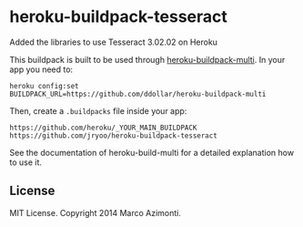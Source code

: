 heroku-buildpack-tesseract
===========================
Added the libraries to use Tesseract 3.02.02 on Heroku

This buildpack is built to be used through [heroku-buildpack-multi](https://github.com/ddollar/heroku-buildpack-multi).
In your app you need to:
```
heroku config:set
BUILDPACK_URL=https://github.com/ddollar/heroku-buildpack-multi
```

Then, create a `.buildpacks` file inside your app:
```
https://github.com/heroku/_YOUR_MAIN_BUILDPACK
https://github.com/jryoo/heroku-buildpack-tesseract
```
See the documentation of heroku-build-multi for a detailed explanation
how to use it.

## License
MIT License. Copyright 2014 Marco Azimonti.
